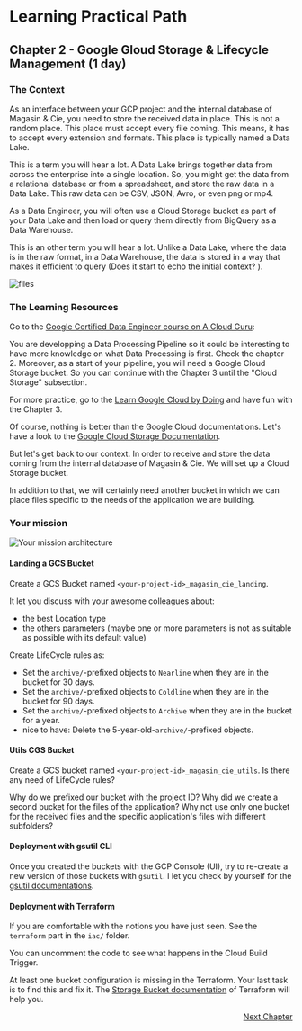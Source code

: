 # Learning Practical Path 

## Chapter 2 - Google Gloud Storage & Lifecycle Management (1 day)
### The Context

As an interface between your GCP project and the internal database of  Magasin & Cie, you need to store the received data in place. This is not a random place. This place must accept every file coming. This means, it has to accept every extension and formats. This place is typically named a Data Lake. 

This is a term you will hear a lot. A Data Lake brings together data from across the enterprise into a single location. So, you might get the data from a relational database or from a spreadsheet, and store the raw data in a Data Lake. This raw data can be CSV, JSON, Avro, or even png or mp4. 

As a Data Engineer, you will often use a Cloud Storage bucket as part of your Data Lake and then load or query them directly from BigQuery as a Data Warehouse.

This is an other term you will hear a lot. Unlike a Data Lake, where the data is in the raw format, in a Data Warehouse, the data is stored in a way that makes it efficient to query (Does it start to echo the initial context? ). 


![files](img/files.png)


### The Learning Resources

Go to the [Google Certified Data Engineer course on A Cloud Guru](https://learn.acloud.guru/course/gcp-certified-professional-data-engineer/dashboard):

You are developping a Data Processing Pipeline so it could be interesting to have more knowledge on what Data Processing is first. Check the chapter 2. 
Moreover, as a start of your pipeline, you will need a Google Cloud Storage bucket. So you can continue with the Chapter 3 until the "Cloud Storage" subsection.

For more practice, go to the [Learn Google Cloud by Doing](https://learn.acloud.guru/course/a872a5e6-b6b6-493b-ba82-f8dba48c161c/overview) and have fun with the Chapter 3. 

Of course, nothing is better than the Google Cloud documentations. Let's have a look to the [Google Cloud Storage Documentation](https://cloud.google.com/storage).

But let's get back to our context. In order to receive and store the data coming from the internal database of Magasin & Cie. We will set up a Cloud Storage bucket. 

In addition to that, we will certainly need another bucket in which we can place files specific to the needs of the application we are building.

### Your mission

![Your mission architecture](img/architecture_gcs.png)

#### Landing a GCS Bucket

Create a GCS Bucket named `<your-project-id>_magasin_cie_landing`.

It let you discuss with your awesome colleagues about:
- the best Location type 
- the others parameters (maybe one or more parameters is not as suitable as possible with its default value)

Create LifeCycle rules as:
- Set the `archive/`-prefixed objects to `Nearline` when they are in the bucket for 30 days.
- Set the `archive/`-prefixed objects to `Coldline` when they are in the bucket for 90 days.
- Set the `archive/`-prefixed objects to `Archive` when they are in the bucket for a year.
- nice to have: Delete the 5-year-old-`archive/`-prefixed objects.

#### Utils CGS Bucket

Create a GCS bucket named `<your-project-id>_magasin_cie_utils`.
Is there any need of LifeCycle rules? 

Why do we prefixed our bucket with the project ID? 
Why did we create a second bucket for the files of the application? Why not use only one bucket for the received files and the specific application's files with different subfolders? 

#### Deployment with gsutil CLI

Once you created the buckets with the GCP Console (UI), try to re-create a new version of those buckets with `gsutil`. I let you check by yourself for the [gsutil documentations](https://cloud.google.com/storage/docs/gsutil). 

#### Deployment with Terraform

If you are comfortable with the notions you have just seen. See the `terraform` part in the `iac/` folder. 

You can uncomment the code to see what happens in the Cloud Build Trigger.

At least one bucket configuration is missing in the Terraform. Your last task is to find this and fix it.
The [Storage Bucket documentation](https://registry.terraform.io/providers/hashicorp/google/latest/docs/resources/storage_bucket) of Terraform will help you.

<div style="text-align: right"> 
    <a href="chapter_03.md">Next Chapter</a>
</div>
